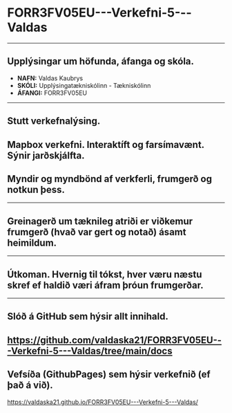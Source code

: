# FORR3FV05EU---Verkefni-5---Valdas
---
## Upplýsingar um höfunda, áfanga og skóla.
- **NAFN:** Valdas Kaubrys  
- **SKÓLI:** Upplýsingatækniskólinn - Tækniskólinn  
- **ÁFANGI:** FORR3FV05EU  
---
## Stutt verkefnalýsing.
Mapbox verkefni. Interaktíft og farsímavænt. Sýnir jarðskjálfta.
---
## Myndir og myndbönd af verkferli, frumgerð og notkun þess.

---
## Greinagerð um tæknileg atriði er viðkemur frumgerð (hvað var gert og notað) ásamt heimildum.

---
## Útkoman. Hvernig til tókst, hver væru næstu skref ef haldið væri áfram þróun frumgerðar.

---
## Slóð á GitHub sem hýsir allt innihald.
https://github.com/valdaska21/FORR3FV05EU---Verkefni-5---Valdas/tree/main/docs
---
## Vefsíða (GithubPages) sem hýsir verkefnið (ef það á við).
https://valdaska21.github.io/FORR3FV05EU---Verkefni-5---Valdas/
